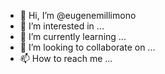 - 👋 Hi, I’m @eugenemillimono
- 👀 I’m interested in ...
- 🌱 I’m currently learning ...
- 💞️ I’m looking to collaborate on ...
- 📫 How to reach me ...

<!---
eugenemillimono/eugenemillimono is a ✨ special ✨ repository because its `README.md` (this file) appears on your GitHub profile.
You can click the Preview link to take a look at your changes.
--->
